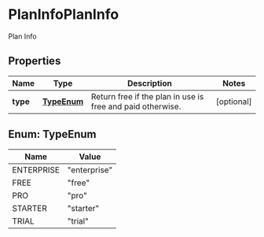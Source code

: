 

# PlanInfoPlanInfo

Plan Info
## Properties

Name | Type | Description | Notes
------------ | ------------- | ------------- | -------------
**type** | [**TypeEnum**](#TypeEnum) | Return free if the plan in use is free and paid otherwise. |  [optional]



## Enum: TypeEnum

Name | Value
---- | -----
ENTERPRISE | &quot;enterprise&quot;
FREE | &quot;free&quot;
PRO | &quot;pro&quot;
STARTER | &quot;starter&quot;
TRIAL | &quot;trial&quot;




